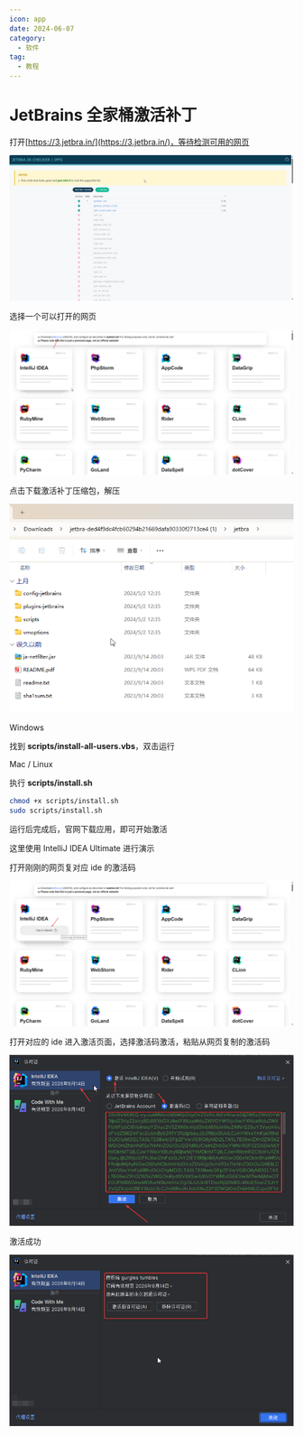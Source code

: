 ```yaml
---
icon: app
date: 2024-06-07
category:
  - 软件
tag:
  - 教程
---
```


# JetBrains 全家桶激活补丁

打开[https://3.jetbra.in/](https://3.jetbra.in/)，等待检测可用的网页

![网页检测](/assets/image/2024/other/jetbraActivate-0607/msedge_AbpYSvQppS.png)

选择一个可以打开的网页

![补丁下载](/assets/image/2024/other/jetbraActivate-0607/msedge_wK1uGidhne.png)

点击下载激活补丁压缩包，解压

![补丁](/assets/image/2024/other/jetbraActivate-0607/explorer_pf8T74qv7i.png)

Windows

找到 **scripts/install-all-users.vbs**，双击运行

Mac / Linux

执行 **scripts/install.sh**

```bash
chmod +x scripts/install.sh
sudo scripts/install.sh
```

运行后完成后，官网下载应用，即可开始激活

这里使用 IntelliJ IDEA Ultimate 进行演示

打开刚刚的网页复对应 ide 的激活码

![复制激活码](/assets/image/2024/other/jetbraActivate-0607/msedge_yxEYXwSrTo.png)

打开对应的 ide 进入激活页面，选择激活码激活，粘贴从网页复制的激活码

![激活码激活](/assets/image/2024/other/jetbraActivate-0607/idea64_WMzrKWorAl.png)

激活成功

![激活成功](/assets/image/2024/other/jetbraActivate-0607/idea64_pf8cHjBlGw.png)
